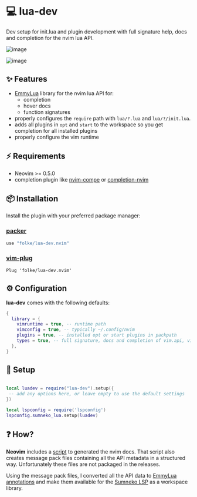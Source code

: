 # 💻 lua-dev

Dev setup for init.lua and plugin development with full signature help, docs and completion for the nvim lua API.

![image](https://user-images.githubusercontent.com/292349/118822916-6af02080-b86d-11eb-9990-942fe9b55541.png)

![image](https://user-images.githubusercontent.com/292349/118823099-9115c080-b86d-11eb-9a68-521c6cb9905a.png)

## ✨ Features

* [EmmyLua](https://github.com/sumneko/lua-language-server/wiki/EmmyLua-Annotations) library for the nvim lua API for:
  + completion
  + hover docs
  + function signatures
* properly configures the `require` path with `lua/?.lua` and `lua/?/init.lua`.
* adds all plugins in `opt` and `start` to the workspace so you get completion for all installed plugins
* properly configure the vim runtime

## ⚡️ Requirements

* Neovim >= 0.5.0
* completion plugin like [nvim-compe](https://github.com/hrsh7th/nvim-compe) or [completion-nvim](https://github.com/nvim-lua/completion-nvim)

## 📦 Installation

Install the plugin with your preferred package manager:

### [packer](https://github.com/wbthomason/packer.nvim)

```lua
use "folke/lua-dev.nvim"
```

### [vim-plug](https://github.com/junegunn/vim-plug)

```vim
Plug 'folke/lua-dev.nvim'
```

## ⚙️  Configuration

**lua-dev** comes with the following defaults:

```lua
{
  library = {
    vimruntime = true, -- runtime path
    vimconfig = true, -- typically ~/.config/nvim
    plugins = true, -- installed opt or start plugins in packpath
    types = true, -- full signature, docs and completion of vim.api, vim.treesitter, vim.lsp and others
  },
}
```

## 🚀 Setup


```lua

local luadev = require("lua-dev").setup({
 -- add any options here, or leave empty to use the default settings
})

local lspconfig = require('lspconfig')
lspconfig.sumneko_lua.setup(luadev)
```

## ❓ How?

**Neovim** includes a [script](https://github.com/neovim/neovim/blob/master/scripts/gen_vimdoc.py) to generated the nvim docs.
That script also creates message pack files containing all the API metadata in a structured way.
Unfortunately these files are not packaged in the releases.

Using the message pack files, I converted all the API data to [EmmyLua annotations](https://github.com/sumneko/lua-language-server/wiki/EmmyLua-Annotations)
and make them available for the [Sumneko LSP](https://github.com/sumneko/lua-language-server) as a workspace library.
